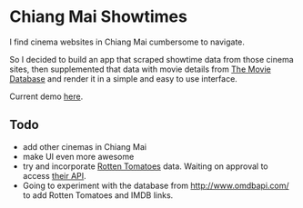 # Chiang Mai Showtimes

I find cinema websites in Chiang Mai cumbersome to navigate.

So I decided to build an app that scraped showtime data from those cinema sites, then supplemented that data with movie details from [The Movie Database](https://www.themoviedb.org/) and render it in a simple and easy to use interface.

Current demo [here](http://chiangmaimovies.com).

## Todo
- add other cinemas in Chiang Mai
- make UI even more awesome
- try and incorporate [Rotten Tomatoes](https://www.rottentomatoes.com/) data. Waiting on approval to access [their API](http://developer.rottentomatoes.com/).
- Going to experiment with the database from http://www.omdbapi.com/ to add Rotten Tomatoes and IMDB links.
